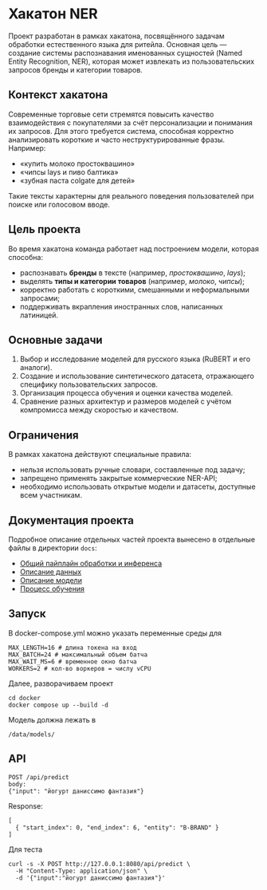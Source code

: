 # Хакатон NER

Проект разработан в рамках хакатона, посвящённого задачам обработки естественного языка для ритейла. Основная цель — создание системы распознавания именованных сущностей (Named Entity Recognition, NER), которая может извлекать из пользовательских запросов бренды и категории товаров.

## Контекст хакатона

Современные торговые сети стремятся повысить качество взаимодействия с покупателями за счёт персонализации и понимания их запросов. Для этого требуется система, способная корректно анализировать короткие и часто неструктурированные фразы. Например:

* «купить молоко простоквашино»
* «чипсы lays и пиво балтика»
* «зубная паста colgate для детей»

Такие тексты характерны для реального поведения пользователей при поиске или голосовом вводе.

## Цель проекта

Во время хакатона команда работает над построением модели, которая способна:

* распознавать **бренды** в тексте (например, *простоквашино*, *lays*);
* выделять **типы и категории товаров** (например, *молоко*, *чипсы*);
* корректно работать с короткими, смешанными и неформальными запросами;
* поддерживать вкрапления иностранных слов, написанных латиницей.

## Основные задачи

1. Выбор и исследование моделей для русского языка (RuBERT и его аналоги).
2. Создание и использование синтетического датасета, отражающего специфику пользовательских запросов.
3. Организация процесса обучения и оценки качества моделей.
4. Сравнение разных архитектур и размеров моделей с учётом компромисса между скоростью и качеством.

## Ограничения

В рамках хакатона действуют специальные правила:

* нельзя использовать ручные словари, составленные под задачу;
* запрещено применять закрытые коммерческие NER-API;
* необходимо использовать открытые модели и датасеты, доступные всем участникам.

## Документация проекта

Подробное описание отдельных частей проекта вынесено в отдельные файлы в директории `docs`:

- [Общий пайплайн обработки и инференса](docs/pipline.md)
- [Описание данных](docs/dataset.md)  
- [Описание модели](docs/model.md)  
- [Процесс обучения](docs/train.md)  

## Запуск 

В docker-compose.yml можно указать переменные среды для 
```
MAX_LENGTH=16 # длина токена на вход
MAX_BATCH=24 # максимальный объем батча
MAX_WAIT_MS=6 # временное окно батча
WORKERS=2 # кол-во воркеров = числу vCPU
```
Далее, разворачиваем проект
```
cd docker
docker compose up --build -d
```
Модель должна лежать в 
```
/data/models/
```

## API

```
POST /api/predict
body:
{"input": "йогурт даниссимо фантазия"}
```
Response:
```
[
  { "start_index": 0, "end_index": 6, "entity": "B-BRAND" }
]
```
Для теста 
```
curl -s -X POST http://127.0.0.1:8080/api/predict \
  -H "Content-Type: application/json" \
  -d '{"input":"йогурт даниссимо фантазия"}'
```